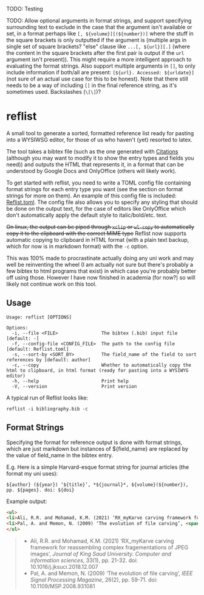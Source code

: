 TODO: Testing

TODO: Allow optional arguments in format strings, and support specifying surrounding text to exclude in the case that the argument isn't available or set, in a format perhaps like `[, ${volume}][(${number})]` where the stuff in the square brackets is only outputted if the argument is (multiple args in single set of square brackets? "else" clause like `...[, ${url}][.]` (where the content in the square brackets after the first pair is output if the `url` argument isn't present)). This might require a more intelligent approach to evaluating the format strings. Also support multiple arguments in `[]`, to only include information if both/all are present: `[${url}. Accessed: ${urldate}]` (not sure of an actual use case for this to be honest). Note that there still needs to be a way of including `[]` in the final reference string, as it's sometimes used. Backslashes (`\[\]`)?

# reflist

A small tool to generate a sorted, formatted reference list ready for pasting into a WYSIWSG editor, for those of us who haven't (yet) resorted to latex.

The tool takes a bibtex file (such as the one generated with [Citations](https://gitlab.gnome.org/World/citations) (although you may want to modify it to
show the entry types and fields you need)) and outputs the HTML that represents it, in a format that can be understood by Google Docs and OnlyOffice (others
will likely work).

To get started with reflist, you need to write a TOML config file containing format strings for each entry type you want (see the section on format strings
for more on them). An example of this config file is included: [Reflist.toml](Reflist.toml). The config file also allows you to specify any styling that should be done
on the output text, for the case of editors like OnlyOffice which don't automatically apply the default style to italic/bold/etc. text.

~~On linux, the output can be piped through `xclip` or `wl-copy` to automatically copy it to the clipboard with the correct MIME type~~ Reflist now supports automatic copying to clipboard in HTML format (with a plain text backup, which for now is in markdown format) with the `-c` option.

This was 100% made to procrastinate actually doing any uni work and may well be reinventing the wheel (I am actually not sure but there's probably a few bibtex to html programs that exist) in which case you're probably better off using those. However I have now finished in academia (for now?) so will likely not continue work on this tool.

## Usage

```
Usage: reflist [OPTIONS]

Options:
  -i, --file <FILE>                The bibtex (.bib) input file [default: -]
  -f, --config-file <CONFIG_FILE>  The path to the config file [default: Reflist.toml]
  -s, --sort-by <SORT_BY>          The field_name of the field to sort references by [default: author]
  -c, --copy                       Whether to automatically copy the html to clipboard, in html format (ready for pasting into a WYSIWYG editor)
  -h, --help                       Print help
  -V, --version                    Print version
```

A typical run of Reflist looks like:
```
reflist -i bibliography.bib -c
```

## Format Strings

Specifying the format for reference output is done with format strings, which are just markdown but instances of ${field_name} are replaced by the value of field_name in the bibtex entry.

E.g. Here is a simple Harvard-esque format string for journal articles (the format my uni uses):
```
${author} (${year}) ‘${title}’, *${journal}*, ${volume}(${number}), pp. ${pages}. doi: ${doi}
```
Example output:
```html
<ul>
<li>Ali, R.R. and Mohamad, K.M. (2021) ‘RX_myKarve carving framework for reassembling complex fragementations of JPEG images’, <span style="font-style:italic;">Journal of King Saud University. Computer and information sciences</span>, 33(1), pp. 21-32. doi: 10.1016/j.jksuci.2018.12.007</li>
<li>Pal, A. and Memon, N. (2009) ‘The evolution of file carving’, <span style="font-style:italic;">IEEE Signal Processing Magazine</span>, 26(2), pp. 59-71. doi: 10.1109/MSP.2008.931081</li>
</ul>
```

> - Ali, R.R. and Mohamad, K.M. (2021) ‘RX_myKarve carving framework for reassembling complex fragementations of JPEG images’, *Journal of King Saud University. Computer and information sciences*, 33(1), pp. 21-32. doi: 10.1016/j.jksuci.2018.12.007
> - Pal, A. and Memon, N. (2009) ‘The evolution of file carving’, *IEEE Signal Processing Magazine*, 26(2), pp. 59-71. doi: 10.1109/MSP.2008.931081
